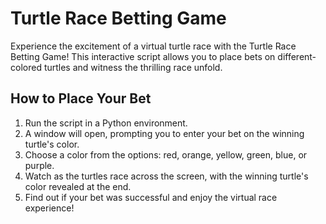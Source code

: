 # Turtle Race Betting Game

Experience the excitement of a virtual turtle race with the Turtle Race Betting Game! This interactive script allows you to place bets on different-colored turtles and witness the thrilling race unfold.

## How to Place Your Bet

1. Run the script in a Python environment.
2. A window will open, prompting you to enter your bet on the winning turtle's color.
3. Choose a color from the options: red, orange, yellow, green, blue, or purple.
4. Watch as the turtles race across the screen, with the winning turtle's color revealed at the end.
5. Find out if your bet was successful and enjoy the virtual race experience!
